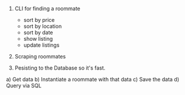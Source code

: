 1. CLI for finding a roommate
    - sort by price
    - sort by location
    - sort by date
    - show listing
    - update listings

2. Scraping roommates

3. Pesisting to the Database so it's fast.

a) Get data
b) Instantiate a roommate with that data
c) Save the data
d) Query via SQL